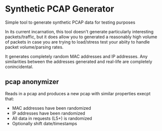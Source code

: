 # Synthetic PCAP Generator
Simple tool to generate synthetic PCAP data for testing purposes


In its current incarnation, this tool doesn't generate particularly interesting
packets/traffic, but it does allow you to generated a reasonably high volume 
of packets in case you are trying to load/stress test your abiity to handle
packet volume/parsing rates.

It generates completely random MAC addresses and IP addresses. Any similarities
between the addresses generated and real-life are completely conincidental.


## pcap anonymizer

Reads in a pcap and produces a new pcap with similar properties execpt that:
- MAC addresses have been randomized
- IP addresses have been randomized
- All data in requests (L5+) is randomized
- Optionally shift date/timestamps

